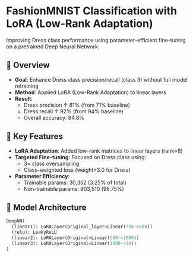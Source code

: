 # FashionMNIST Classification with LoRA (Low-Rank Adaptation)

Improving Dress class performance using parameter-efficient fine-tuning on a pretrained Deep Neural Network.

## 📌 Overview
- **Goal**: Enhance Dress class precision/recall (class 3) without full model retraining
- **Method**: Applied LoRA (Low-Rank Adaptation) to linear layers
- **Result**: 
  - Dress precision ↑ 81% (from 71% baseline)
  - Dress recall ↑ 92% (from 94% baseline)
  - Overall accuracy: 84.8%

## 🔑 Key Features
- **LoRA Adaptation**: Added low-rank matrices to linear layers (rank=8)
- **Targeted Fine-tuning**: Focused on Dress class using:
  - 3× class oversampling
  - Class-weighted loss (weight=3.0 for Dress)
- **Parameter Efficiency**:
  - Trainable params: 30,352 (3.25% of total)
  - Non-trainable params: 903,510 (96.75%)

## 🧠 Model Architecture
```python
DeepNN(
  (linear1): LoRALayer(original_layer=Linear(784->500))
  (relu): LeakyReLU
  (linear2): LoRALayer(Original=Linear(500->1000))
  (linear3): LoRALayer(Original=Linear(1000->10))
)


